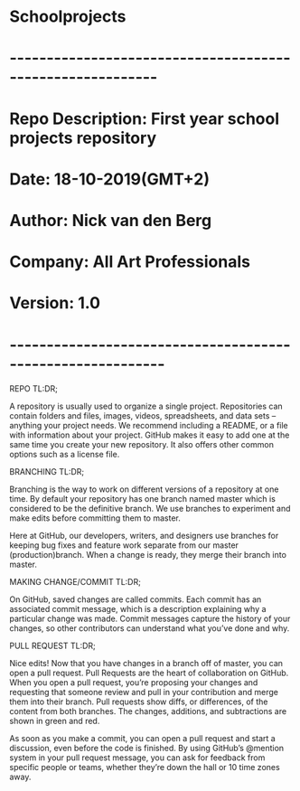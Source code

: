 # Schoolprojects
# ----------------------------------------------------------
# Repo Description: First year school projects repository
# Date: 18-10-2019(GMT+2)
# Author: Nick van den Berg
# Company: All Art Professionals 
# Version: 1.0
# -----------------------------------------------------------

REPO TL:DR;

A repository is usually used to organize a single project. Repositories can contain folders and files,
images, videos, spreadsheets, and data sets – anything your project needs. We recommend including a README,
or a file with information about your project. GitHub makes it easy to add one at the same time you create your new repository.
It also offers other common options such as a license file.

BRANCHING TL:DR; 

Branching is the way to work on different versions of a repository at one time.
By default your repository has one branch named master which is considered to be the definitive branch.
We use branches to experiment and make edits before committing them to master.

Here at GitHub, our developers, writers, and designers use branches for keeping bug fixes and feature work separate
from our master (production)branch.
When a change is ready, they merge their branch into master.

MAKING CHANGE/COMMIT TL:DR;

On GitHub, saved changes are called commits.
Each commit has an associated commit message, which is a description explaining why a particular change was made.
Commit messages capture the history of your changes, so other contributors can understand what you’ve done and why.

PULL REQUEST TL:DR;

Nice edits! Now that you have changes in a branch off of master, you can open a pull request.
Pull Requests are the heart of collaboration on GitHub.
When you open a pull request, you’re proposing your changes and requesting that someone review
and pull in your contribution and merge them into their branch.
Pull requests show diffs, or differences, of the content from both branches.
The changes, additions, and subtractions are shown in green and red.

As soon as you make a commit, you can open a pull request and start a discussion, even before the code is finished.
By using GitHub’s @mention system in your pull request message, you can ask for feedback from specific people or teams,
whether they’re down the hall or 10 time zones away.

